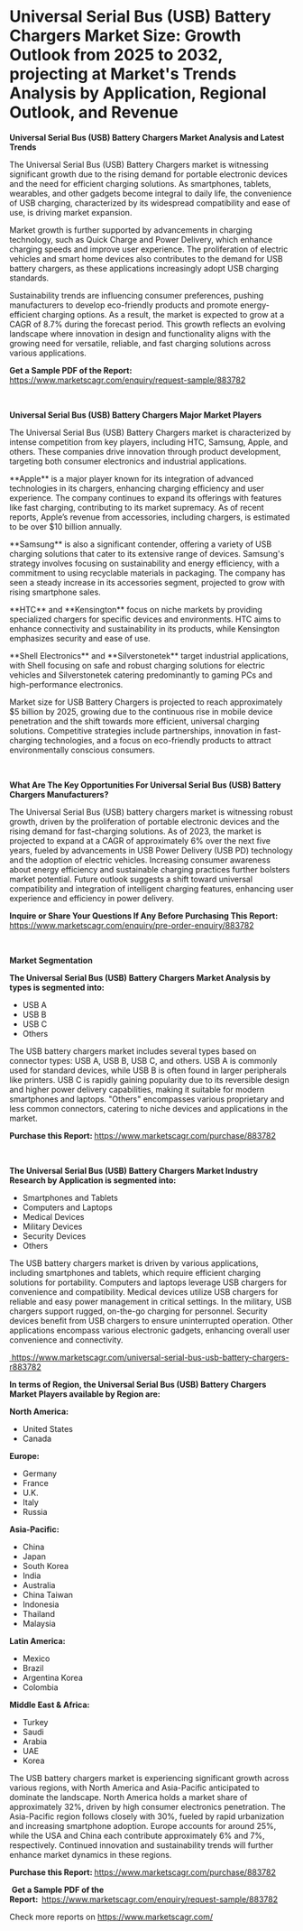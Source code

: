 <p><h1>Universal Serial Bus (USB) Battery Chargers Market Size: Growth Outlook from 2025 to 2032, projecting at Market's Trends Analysis by Application, Regional Outlook, and Revenue</h1></p><p><strong>Universal Serial Bus (USB) Battery Chargers Market Analysis and Latest Trends</strong></p>
<p><p>The Universal Serial Bus (USB) Battery Chargers market is witnessing significant growth due to the rising demand for portable electronic devices and the need for efficient charging solutions. As smartphones, tablets, wearables, and other gadgets become integral to daily life, the convenience of USB charging, characterized by its widespread compatibility and ease of use, is driving market expansion. </p><p>Market growth is further supported by advancements in charging technology, such as Quick Charge and Power Delivery, which enhance charging speeds and improve user experience. The proliferation of electric vehicles and smart home devices also contributes to the demand for USB battery chargers, as these applications increasingly adopt USB charging standards.</p><p>Sustainability trends are influencing consumer preferences, pushing manufacturers to develop eco-friendly products and promote energy-efficient charging options. As a result, the market is expected to grow at a CAGR of 8.7% during the forecast period. This growth reflects an evolving landscape where innovation in design and functionality aligns with the growing need for versatile, reliable, and fast charging solutions across various applications.</p></p>
<p><strong>Get a Sample PDF of the Report:&nbsp;</strong> <a href="https://www.marketscagr.com/enquiry/request-sample/883782?utm_campaign=3124&utm_medium=2&utm_source=Github&utm_content=ia&utm_term=06042025&utm_id=universal-serial-bus-usb-battery-chargers">https://www.marketscagr.com/enquiry/request-sample/883782</a></p>
<p>&nbsp;</p>
<p><strong>Universal Serial Bus (USB) Battery Chargers Major Market Players</strong></p>
<p><p>The Universal Serial Bus (USB) Battery Chargers market is characterized by intense competition from key players, including HTC, Samsung, Apple, and others. These companies drive innovation through product development, targeting both consumer electronics and industrial applications. </p><p>**Apple** is a major player known for its integration of advanced technologies in its chargers, enhancing charging efficiency and user experience. The company continues to expand its offerings with features like fast charging, contributing to its market supremacy. As of recent reports, Apple’s revenue from accessories, including chargers, is estimated to be over $10 billion annually.</p><p>**Samsung** is also a significant contender, offering a variety of USB charging solutions that cater to its extensive range of devices. Samsung's strategy involves focusing on sustainability and energy efficiency, with a commitment to using recyclable materials in packaging. The company has seen a steady increase in its accessories segment, projected to grow with rising smartphone sales.</p><p>**HTC** and **Kensington** focus on niche markets by providing specialized chargers for specific devices and environments. HTC aims to enhance connectivity and sustainability in its products, while Kensington emphasizes security and ease of use. </p><p>**Shell Electronics** and **Silverstonetek** target industrial applications, with Shell focusing on safe and robust charging solutions for electric vehicles and Silverstonetek catering predominantly to gaming PCs and high-performance electronics. </p><p>Market size for USB Battery Chargers is projected to reach approximately $5 billion by 2025, growing due to the continuous rise in mobile device penetration and the shift towards more efficient, universal charging solutions. Competitive strategies include partnerships, innovation in fast-charging technologies, and a focus on eco-friendly products to attract environmentally conscious consumers.</p></p>
<p>&nbsp;</p>
<p><strong>What Are The Key Opportunities For Universal Serial Bus (USB) Battery Chargers Manufacturers?</strong></p>
<p><p>The Universal Serial Bus (USB) battery chargers market is witnessing robust growth, driven by the proliferation of portable electronic devices and the rising demand for fast-charging solutions. As of 2023, the market is projected to expand at a CAGR of approximately 6% over the next five years, fueled by advancements in USB Power Delivery (USB PD) technology and the adoption of electric vehicles. Increasing consumer awareness about energy efficiency and sustainable charging practices further bolsters market potential. Future outlook suggests a shift toward universal compatibility and integration of intelligent charging features, enhancing user experience and efficiency in power delivery.</p></p>
<p><strong>Inquire or Share Your Questions If Any Before Purchasing This Report:</strong> <a href="https://www.marketscagr.com/enquiry/pre-order-enquiry/883782?utm_campaign=3124&utm_medium=2&utm_source=Github&utm_content=ia&utm_term=06042025&utm_id=universal-serial-bus-usb-battery-chargers">https://www.marketscagr.com/enquiry/pre-order-enquiry/883782</a></p>
<p>&nbsp;</p>
<p><strong>Market Segmentation</strong></p>
<p><strong>The Universal Serial Bus (USB) Battery Chargers Market Analysis by types is segmented into:</strong></p>
<p><ul><li>USB A</li><li>USB B</li><li>USB C</li><li>Others</li></ul></p>
<p><p>The USB battery chargers market includes several types based on connector types: USB A, USB B, USB C, and others. USB A is commonly used for standard devices, while USB B is often found in larger peripherals like printers. USB C is rapidly gaining popularity due to its reversible design and higher power delivery capabilities, making it suitable for modern smartphones and laptops. "Others" encompasses various proprietary and less common connectors, catering to niche devices and applications in the market.</p></p>
<p><strong>Purchase this Report:&nbsp;</strong><a href="https://www.marketscagr.com/purchase/883782?utm_campaign=3124&utm_medium=2&utm_source=Github&utm_content=ia&utm_term=06042025&utm_id=universal-serial-bus-usb-battery-chargers">https://www.marketscagr.com/purchase/883782</a></p>
<p>&nbsp;</p>
<p><strong>The Universal Serial Bus (USB) Battery Chargers Market Industry Research by Application is segmented into:</strong></p>
<p><ul><li>Smartphones and Tablets</li><li>Computers and Laptops</li><li>Medical Devices</li><li>Military Devices</li><li>Security Devices</li><li>Others</li></ul></p>
<p><p>The USB battery chargers market is driven by various applications, including smartphones and tablets, which require efficient charging solutions for portability. Computers and laptops leverage USB chargers for convenience and compatibility. Medical devices utilize USB chargers for reliable and easy power management in critical settings. In the military, USB chargers support rugged, on-the-go charging for personnel. Security devices benefit from USB chargers to ensure uninterrupted operation. Other applications encompass various electronic gadgets, enhancing overall user convenience and connectivity.</p></p>
<p><a href="https://www.marketscagr.com/universal-serial-bus-usb-battery-chargers-r883782?utm_campaign=3124&utm_medium=2&utm_source=Github&utm_content=ia&utm_term=06042025&utm_id=universal-serial-bus-usb-battery-chargers">&nbsp;https://www.marketscagr.com/universal-serial-bus-usb-battery-chargers-r883782</a></p>
<p><strong>In terms of Region, the Universal Serial Bus (USB) Battery Chargers Market Players available by Region are:</strong></p>
<p>
    <p> <strong> North America: </strong>
        <ul>
            <li>United States</li>
            <li>Canada</li>
        </ul>
        </p> 
    <p> <strong> Europe: </strong>
        <ul>
            <li>Germany</li>
            <li>France</li>
            <li>U.K.</li>
            <li>Italy</li>
            <li>Russia</li>
        </ul>
        </p> 
    <p> <strong> Asia-Pacific: </strong>
        <ul>
            <li>China</li>
            <li>Japan</li>
            <li>South Korea</li>
            <li>India</li>
            <li>Australia</li>
            <li>China Taiwan</li>
            <li>Indonesia</li>
            <li>Thailand</li>
            <li>Malaysia</li>
        </ul>
        </p> 
    <p> <strong> Latin America: </strong>
        <ul>
            <li>Mexico</li>
            <li>Brazil</li>
            <li>Argentina Korea</li>
            <li>Colombia</li>
        </ul>
        </p> 
    <p> <strong> Middle East & Africa: </strong>
        <ul>
            <li>Turkey</li>
            <li>Saudi</li>
            <li>Arabia</li>
            <li>UAE</li>
            <li>Korea</li>
        </ul>
    </p>
    </p>
<p><p>The USB battery chargers market is experiencing significant growth across various regions, with North America and Asia-Pacific anticipated to dominate the landscape. North America holds a market share of approximately 32%, driven by high consumer electronics penetration. The Asia-Pacific region follows closely with 30%, fueled by rapid urbanization and increasing smartphone adoption. Europe accounts for around 25%, while the USA and China each contribute approximately 6% and 7%, respectively. Continued innovation and sustainability trends will further enhance market dynamics in these regions.</p></p>
<p><strong>Purchase this Report: </strong><a href="https://www.marketscagr.com/purchase/883782?utm_campaign=3124&utm_medium=2&utm_source=Github&utm_content=ia&utm_term=06042025&utm_id=universal-serial-bus-usb-battery-chargers">https://www.marketscagr.com/purchase/883782</a></p>
<p>&nbsp;<strong>Get a Sample PDF of the Report:&nbsp;&nbsp;</strong><a href="https://www.marketscagr.com/enquiry/request-sample/883782?utm_campaign=3124&utm_medium=2&utm_source=Github&utm_content=ia&utm_term=06042025&utm_id=universal-serial-bus-usb-battery-chargers">https://www.marketscagr.com/enquiry/request-sample/883782</a></p>
<p><strong></strong></p>
<p>Check more reports on <a href="https://www.marketscagr.com/?utm_campaign=3124&utm_medium=2&utm_source=Github&utm_content=ia&utm_term=06042025&utm_id=universal-serial-bus-usb-battery-chargers">https://www.marketscagr.com/</a></p>